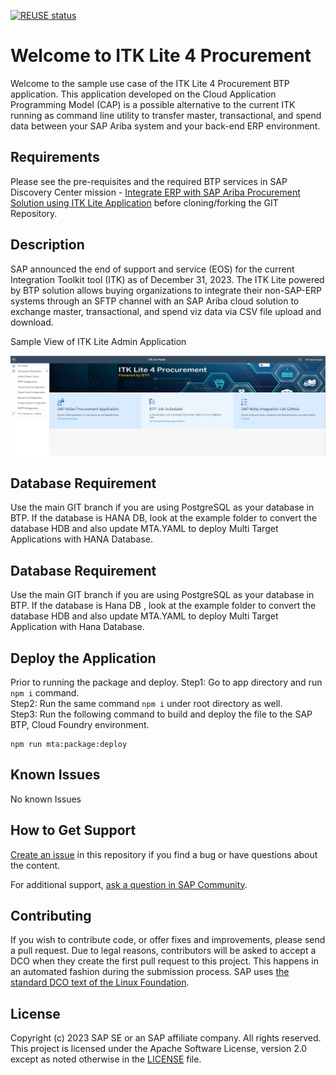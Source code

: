 [![REUSE status](https://api.reuse.software/badge/github.com/SAP-samples/btp-integration-toolkit-lite)](https://api.reuse.software/info/github.com/SAP-samples/btp-integration-toolkit-lite)

# Welcome to ITK Lite 4 Procurement
Welcome to the sample use case of the ITK Lite 4 Procurement BTP application. This application developed on the Cloud Application Programming Model (CAP) is a possible alternative to the current ITK running as command line utility to transfer master, transactional, and spend data between your SAP Ariba system and your back-end ERP environment.  

## Requirements
Please see the pre-requisites and the required BTP services in SAP Discovery Center mission - [Integrate ERP with SAP Ariba Procurement Solution using ITK Lite Application](https://discovery-center.cloud.sap/missiondetail/4260/4518/) before cloning/forking the GIT Repository.

## Description
SAP announced the end of support and service (EOS) for the current Integration Toolkit tool (ITK) as of December 31, 2023. The ITK Lite powered by BTP solution allows buying organizations to integrate their non-SAP-ERP systems through an SFTP channel with an SAP Ariba cloud solution to exchange master, transactional, and spend viz data via CSV file upload and download.

Sample View of ITK Lite Admin Application

![Reference Image](/ITKLite.jpg)

## Database Requirement
Use the main GIT branch if you are using PostgreSQL as your database in BTP. If the database is HANA DB, look at the example folder to convert the database HDB and also update MTA.YAML to deploy Multi Target Applications with HANA Database.

## Database Requirement
Use the main GIT branch if you are using PostgreSQL as your database in BTP. If the database is Hana DB , look at the example folder to convert the database HDB and also update MTA.YAML to deploy Multi Target Application with Hana Database.

## Deploy the Application
Prior to running the package and deploy. 
Step1: Go to app directory and run `npm i` command.\
Step2: Run the same command `npm i` under root directory as well.\
Step3: Run the following command to build and deploy the file to the SAP BTP, Cloud Foundry environment.

```
npm run mta:package:deploy
```

## Known Issues
No known Issues

## How to Get Support
[Create an issue](https://github.com/SAP-samples/btp-integration-toolkit-lite/issues) in this repository if you find a bug or have questions about the content.
 
For additional support, [ask a question in SAP Community](https://answers.sap.com/questions/ask.html).

## Contributing
If you wish to contribute code, or offer fixes and improvements, please send a pull request. Due to legal reasons, contributors will be asked to accept a DCO when they create the first pull request to this project. This happens in an automated fashion during the submission process. SAP uses [the standard DCO text of the Linux Foundation](https://developercertificate.org/).

## License
Copyright (c) 2023 SAP SE or an SAP affiliate company. All rights reserved. This project is licensed under the Apache Software License, version 2.0 except as noted otherwise in the [LICENSE](LICENSE) file.
